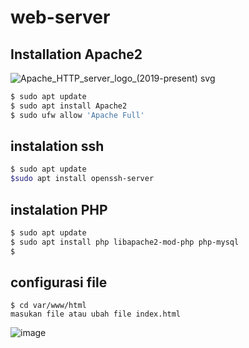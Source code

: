 # web-server

## Installation Apache2
![Apache_HTTP_server_logo_(2019-present) svg](https://github.com/Maftukh12/web-server/assets/144332887/e5338cab-9fbe-4286-86bc-6dbceeee0353)
```sh
$ sudo apt update
$ sudo apt install Apache2
$ sudo ufw allow 'Apache Full'
```
## instalation ssh
```sh
$ sudo apt update
$sudo apt install openssh-server
```
## instalation PHP
```sh
$ sudo apt update
$ sudo apt install php libapache2-mod-php php-mysql
$ 
```
## configurasi file
```shmasuk ke file /var/www/html
$ cd var/www/html
masukan file atau ubah file index.html
```
![image](https://github.com/Maftukh12/web-server/assets/144332887/0edf7217-6c4c-4323-9750-2e11d94e5273)



